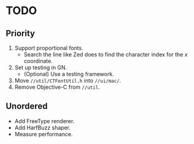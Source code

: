 # TODO

## Priority

1. Support proportional fonts.
   - Search the line like Zed does to find the character index for the _x_ coordinate.
2. Set up testing in GN.
   - (Optional) Use a testing framework.
3. Move `//util/CTFontUtil.h` into `//ui/mac/`.
4. Remove Objective-C from `//util`.

## Unordered

- Add FreeType renderer.
- Add HarfBuzz shaper.
- Measure performance.
